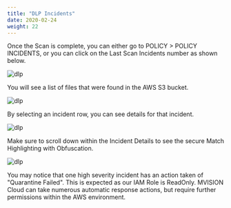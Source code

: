 ```yaml
---
title: "DLP Incidents"
date: 2020-02-24
weight: 22
---
```

Once the Scan is complete, you can either go to POLICY > POLICY INCIDENTS, or you can click on the Last Scan Incidents number as shown below.

![dlp](/images/mvcscan/dlpincident01.png?classes=border,shadow)

You will see a list of files that were found in the AWS S3 bucket.

![dlp](/images/mvcscan/azuredlp1.png?classes=border,shadow)

By selecting an incident row, you can see details for that incident.

![dlp](/images/mvcscan/azuredlp2.png?classes=border,shadow)

Make sure to scroll down within the Incident Details to see the secure Match Highlighting with Obfuscation.

![dlp](/images/mvcscan/dlpincident04.png?classes=border,shadow)

You may notice that one high severity incident has an action taken of "Quarantine Failed". This is expected as our IAM Role is ReadOnly. MVISION Cloud can take numerous automatic response actions, but require further permissions within the AWS environment.
